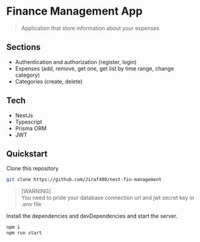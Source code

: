 # Finance Management App

> Application that store information about your expenses

## Sections

- Authentication and authorization (register, login)
- Expenses (add, remove, get one, get list by time range, change category)
- Categories (create, delete)

## Tech

- NestJs
- Typescript
- Prisma ORM
- JWT

## Quickstart

Clone this repository
```sh
git clone https://github.com/Jiraf400/nest-fin-management
```

> [WARNING]  
> You need to pride your database connection url and jwt secret key in .env file

Install the dependencies and devDependencies and start the server.
```sh
npm i
npm run start
```

